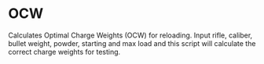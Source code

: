 # OCW
Calculates Optimal Charge Weights (OCW) for reloading. Input rifle, caliber, bullet weight, powder, starting and max load and this script will calculate the correct charge weights for testing.
